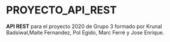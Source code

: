 # **PROYECTO_API_REST**
**API REST** para el proyecto 2020 de Grupo 3
formado por Krunal Badsiwal,Maite Fernandez, Pol Egido, Marc Ferré y Jose Enrique.

